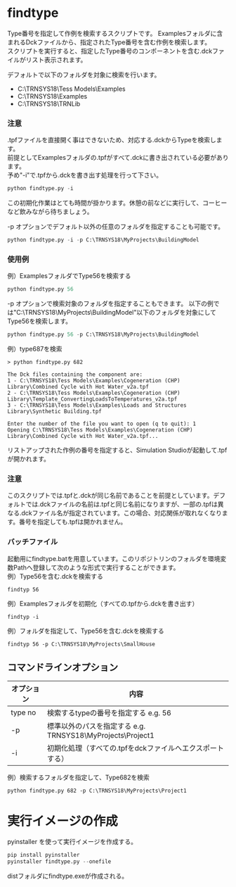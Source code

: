 # findtype
Type番号を指定して作例を検索するスクリプトです。
Examplesフォルダに含まれるDckファイルから、指定されたType番号を含む作例を検索します。
<br>
スクリプトを実行すると、指定したType番号のコンポーネントを含む.dckファイルがリスト表示されます。

デフォルトで以下のフォルダを対象に検索を行います。

* C:\TRNSYS18\Tess Models\Examples
* C:\TRNSYS18\Examples
* C:\TRNSYS18\TRNLib

### 注意
.tpfファイルを直接開く事はできないため、対応する.dckからTypeを検索します。<br>
前提としてExamplesフォルダの.tpfがすべて.dckに書き出されている必要があります。<br>
予め"-i"で.tpfから.dckを書き出す処理を行って下さい。

```python
python findtype.py -i
```
この初期化作業はとても時間が掛かります。休憩の前などに実行して、コーヒーなど飲みながら待ちましょう。

-p オプションでデフォルト以外の任意のフォルダを指定することも可能です。
```python
python findtype.py -i -p C:\TRNSYS18\MyProjects\BuildingModel
```

### 使用例
例）ExamplesフォルダでType56を検索する
```python
python findtype.py 56
```

-p オプションで検索対象のフォルダを指定することもできます。
以下の例では"C:\TRNSYS18\MyProjects\BuildingModel"以下のフォルダを対象にしてType56を検索します。
```python
python findtype.py 56 -p C:\TRNSYS18\MyProjects\BuildingModel
```

例）type687を検索
```
> python findtype.py 682

The Dck files containing the component are:
1 - C:\TRNSYS18\Tess Models\Examples\Cogeneration (CHP) Library\Combined Cycle with Hot Water_v2a.tpf
2 - C:\TRNSYS18\Tess Models\Examples\Cogeneration (CHP) Library\Template_ConvertingLoadsToTemperatures_v2a.tpf
3 - C:\TRNSYS18\Tess Models\Examples\Loads and Structures Library\Synthetic Building.tpf

Enter the number of the file you want to open (q to quit): 1
Opening C:\TRNSYS18\Tess Models\Examples\Cogeneration (CHP) Library\Combined Cycle with Hot Water_v2a.tpf...
```

リストアップされた作例の番号を指定すると、Simulation Studioが起動して.tpfが開かれます。

### 注意
このスクリプトでは.tpfと.dckが同じ名前であることを前提としています。デフォルトでは.dckファイルの名前は.tpfと同じ名前になりますが、一部の.tpfは異なる.dckファイル名が指定されています。この場合、対応関係が取れなくなります。番号を指定しても.tpfは開かれません。

### バッチファイル
起動用にfindtype.batを用意しています。このリポジトリンのフォルダを環境変数Pathへ登録して次のような形式で実行することができます。
<br>
例）Type56を含む.dckを検索する
```
findtyp 56
```
例）Examplesフォルダを初期化（すべての.tpfから.dckを書き出す）
```
findtyp -i
```
例）フォルダを指定して、Type56を含む.dckを検索する
```
findtyp 56 -p C:\TRNSYS18\MyProjects\SmallHouse
```

## コマンドラインオプション
|オプション|内容|
|-|-|
|type no|検索するtypeの番号を指定する e.g. 56|
|-p | 標準以外のパスを指定する e.g. TRNSYS18\MyProjects\Project1
|-i | 初期化処理（すべての.tpfをdckファイルへエクスポートする）

例）検索するフォルダを指定して、Type682を検索
```
python findtype.py 682 -p C:\TRNSYS18\MyProjects\Project1
```
# 実行イメージの作成
pyinstaller を使って実行イメージを作成する。
```python
pip install pyinstaller
pyinstaller findtype.py --onefile
```
distフォルダにfindtype.exeが作成される。

